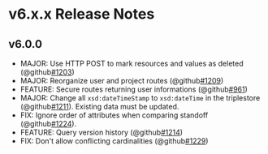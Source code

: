 # v6.x.x Release Notes


## v6.0.0

- MAJOR: Use HTTP POST to mark resources and values as deleted (@github[#1203](#1203))
- MAJOR: Reorganize user and project routes (@github[#1209](#1209))
- FEATURE: Secure routes returning user informations (@github[#961](#961))
- MAJOR: Change all `xsd:dateTimeStamp` to `xsd:dateTime` in the triplestore (@github[#1211](#1211)). Existing data must be updated.
- FIX: Ignore order of attributes when comparing standoff (@github[#1224](#1224)).
- FEATURE: Query version history (@github[#1214](#1214))
- FIX: Don't allow conflicting cardinalities (@github[#1229](#1229))